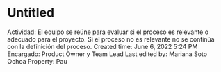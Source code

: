 # Untitled

Actividad: El equipo se reúne para evaluar si el proceso es relevante o adecuado para el proyecto. Si el proceso no es relevante no se continúa con la definición del proceso.
Created time: June 6, 2022 5:24 PM
Encargado: Product Owner y Team Lead
Last edited by: Mariana Soto Ochoa
Property: Pau